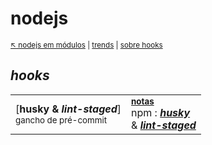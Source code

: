 # nodejs 

<sub>[:arrow_upper_left: nodejs em módulos](../readme.md) \| [trends](https://www.npmtrends.com/ghooks-vs-husky-vs-pre-commit-vs-pre-push-vs-precommit-hook-vs-prepush-vs-prepush-hook) \| [sobre hooks](about.md)<sub>

## *hooks*


|  |  |
|--|--|
| [**husky & *lint-staged***] <br/><sub>gancho de pré-commit</sub> | <sup>[**notas**](husky/readme.md)<br/></sup> npm : [***husky***](https://www.npmjs.com/package/husky) <br/>& [***lint-staged***](https://www.npmjs.com/package/lint-staged/v/11.1.1) |



<sup></sup>
---


